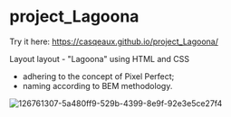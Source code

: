 # project_Lagoona
Try it here: https://casqeaux.github.io/project_Lagoona/


Layout layout - "Lagoona" using HTML and CSS
- adhering to the concept of Pixel Perfect;
- naming according to BEM methodology.

![126761307-5a480ff9-529b-4399-8e9f-92e3e5ce27f4](https://user-images.githubusercontent.com/44642176/222966454-d785e370-75fc-4ca9-b09d-f7b911cfa16e.png)
